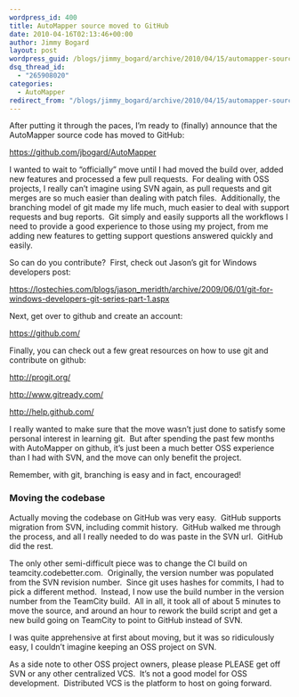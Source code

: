 ```yaml
---
wordpress_id: 400
title: AutoMapper source moved to GitHub
date: 2010-04-16T02:13:46+00:00
author: Jimmy Bogard
layout: post
wordpress_guid: /blogs/jimmy_bogard/archive/2010/04/15/automapper-source-moved-to-github.aspx
dsq_thread_id:
  - "265908020"
categories:
  - AutoMapper
redirect_from: "/blogs/jimmy_bogard/archive/2010/04/15/automapper-source-moved-to-github.aspx/"
---
```

After putting it through the paces, I’m ready to (finally) announce that the AutoMapper source code has moved to GitHub:

<https://github.com/jbogard/AutoMapper>

I wanted to wait to “officially” move until I had moved the build over, added new features and processed a few pull requests.&#160; For dealing with OSS projects, I really can’t imagine using SVN again, as pull requests and git merges are so much easier than dealing with patch files.&#160; Additionally, the branching model of git made my life much, much easier to deal with support requests and bug reports.&#160; Git simply and easily supports all the workflows I need to provide a good experience to those using my project, from me adding new features to getting support questions answered quickly and easily.

So can do you contribute?&#160; First, check out Jason’s git for Windows developers post:

<https://lostechies.com/blogs/jason_meridth/archive/2009/06/01/git-for-windows-developers-git-series-part-1.aspx>

Next, get over to github and create an account:

<https://github.com/>

Finally, you can check out a few great resources on how to use git and contribute on github:

<http://progit.org/>

<http://www.gitready.com/>

<http://help.github.com/>

I really wanted to make sure that the move wasn’t just done to satisfy some personal interest in learning git.&#160; But after spending the past few months with AutoMapper on github, it’s just been a much better OSS experience than I had with SVN, and the move can only benefit the project.

Remember, with git, branching is easy and in fact, encouraged!

### Moving the codebase

Actually moving the codebase on GitHub was very easy.&#160; GitHub supports migration from SVN, including commit history.&#160; GitHub walked me through the process, and all I really needed to do was paste in the SVN url.&#160; GitHub did the rest.

The only other semi-difficult piece was to change the CI build on teamcity.codebetter.com.&#160; Originally, the version number was populated from the SVN revision number.&#160; Since git uses hashes for commits, I had to pick a different method.&#160; Instead, I now use the build number in the version number from the TeamCity build.&#160; All in all, it took all of about 5 minutes to move the source, and around an hour to rework the build script and get a new build going on TeamCity to point to GitHub instead of SVN.

I was quite apprehensive at first about moving, but it was so ridiculously easy, I couldn’t imagine keeping an OSS project on SVN.

As a side note to other OSS project owners, please please PLEASE get off SVN or any other centralized VCS.&#160; It’s not a good model for OSS development.&#160; Distributed VCS is the platform to host on going forward.